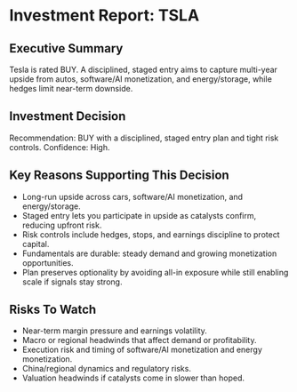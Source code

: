 # Investment Report: TSLA
## Executive Summary
Tesla is rated BUY. A disciplined, staged entry aims to capture multi-year upside from autos, software/AI monetization, and energy/storage, while hedges limit near-term downside.

## Investment Decision
Recommendation: BUY with a disciplined, staged entry plan and tight risk controls. Confidence: High.

## Key Reasons Supporting This Decision
- Long-run upside across cars, software/AI monetization, and energy/storage.
- Staged entry lets you participate in upside as catalysts confirm, reducing upfront risk.
- Risk controls include hedges, stops, and earnings discipline to protect capital.
- Fundamentals are durable: steady demand and growing monetization opportunities.
- Plan preserves optionality by avoiding all-in exposure while still enabling scale if signals stay strong.

## Risks To Watch
- Near-term margin pressure and earnings volatility.
- Macro or regional headwinds that affect demand or profitability.
- Execution risk and timing of software/AI monetization and energy monetization.
- China/regional dynamics and regulatory risks.
- Valuation headwinds if catalysts come in slower than hoped.